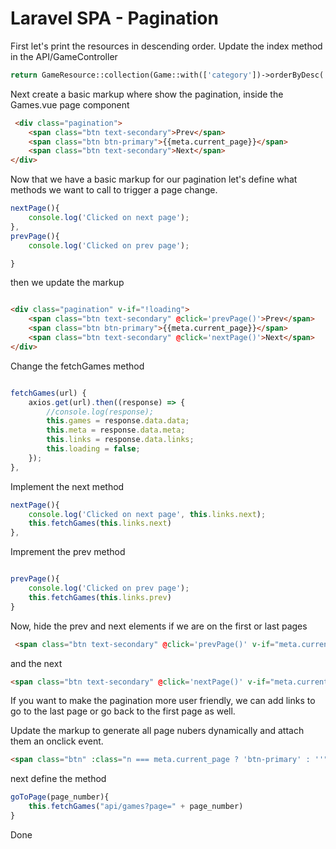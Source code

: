 # Laravel SPA - Pagination

First let's print the resources in descending order.
Update the index method in the API/GameController

```php
return GameResource::collection(Game::with(['category'])->orderByDesc('id')->paginate(5));
```

Next create a basic markup where show the pagination, inside the Games.vue page component

```html
 <div class="pagination">
    <span class="btn text-secondary">Prev</span>
    <span class="btn btn-primary">{{meta.current_page}}</span>
    <span class="btn text-secondary">Next</span>
</div>
```

Now that we have a basic markup for our pagination let's define what methods we want to call to trigger a page change.

```js
nextPage(){
    console.log('Clicked on next page');
},
prevPage(){
    console.log('Clicked on prev page');

}
```

then we update the markup

```html

<div class="pagination" v-if="!loading">
    <span class="btn text-secondary" @click='prevPage()'>Prev</span>
    <span class="btn btn-primary">{{meta.current_page}}</span>
    <span class="btn text-secondary" @click='nextPage()'>Next</span>
</div>
```

Change the fetchGames method

```js

fetchGames(url) {
    axios.get(url).then((response) => {
        //console.log(response);
        this.games = response.data.data;
        this.meta = response.data.meta;
        this.links = response.data.links;
        this.loading = false;
    });
},
```

Implement the next method

```js
nextPage(){
    console.log('Clicked on next page', this.links.next);
    this.fetchGames(this.links.next)
},
```

Imprement the prev method

```js

prevPage(){
    console.log('Clicked on prev page');
    this.fetchGames(this.links.prev)
}
```

Now, hide the prev and next elements if we are on the first or last pages

```html
 <span class="btn text-secondary" @click='prevPage()' v-if="meta.current_page > 1">Prev</span>
```

and the next

```html
<span class="btn text-secondary" @click='nextPage()' v-if="meta.current_page !== meta.last_page">Next</span>
```

If you want to make the pagination more user friendly, we can add links to go to the last page or go back to the first page as well.

Update the markup to generate all page nubers dynamically
and attach them an onclick event.

```html
<span class="btn" :class="n === meta.current_page ? 'btn-primary' : ''" v-for="n in meta.last_page" @click="goToPage(n)">{{n}}</span>
```

next define the method

```js
goToPage(page_number){
    this.fetchGames("api/games?page=" + page_number)
}

```

Done
